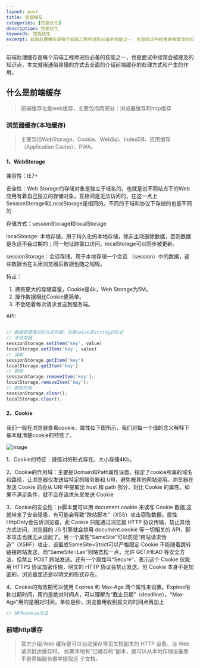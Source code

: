 ```yaml
---
layout: post
title: 前端缓存
categories: [性能优化]
description: 性能优化
keywords: 性能优化
excerpt: 前端处理缓存是每个前端工程师进阶必备的技能之一，也是面试中经常会被提及的知识点，本文就用通俗易懂的方式去全面的介绍前端缓存的处理方式和产生的作用,包括浏览器缓存和http缓存
---
```


前端处理缓存是每个前端工程师进阶必备的技能之一，也是面试中经常会被提及的知识点，本文就用通俗易懂的方式去全面的介绍前端缓存的处理方式和产生的作用。

## 什么是前端缓存

> 前端缓存也是web缓存，主要包括两部分：浏览器缓存和http缓存

### 浏览器缓存(本地缓存)
> 主要包括WebStorage、Cookie、WebSql、IndexDB、应用缓存（Application Cache）、PWA。

####  1、WebStorage

兼容性：IE7+

安全性：Web Storage的存储对象是独立于域名的，也就是说不同站点下的Web应用有着自己独立的存储对象，互相间是无法访问的，在这一点上SessionStorage和LocalStorage是相同的。不同的子域和协议下存储的也是不同的

存储方式：sessionStorage和localStorage

localStorage: 本地存储，用于持久化的本地存储，除非主动删除数据，否则数据是永远不会过期的；同一地址跨窗口访问，localStorage可以同步被更新。

sessionStorage：会话存储，用于本地存储一个会话 （session）中的数据，这些数据当在关闭浏览器后数据也随之销毁。

特点：
1. 拥有更大的存储容量，Cookie是4k，Web Storage为5M。
2. 操作数据相比Cookie更简单。
3. 不会随着每次请求发送到服务端。

API:

```javascript

// 数据是键值对的方式存储，注意value是string的形式
// 本地存储 
sessionStorage.setItem('key', value)
localStorage.setItem('key', value)
// 读取
sessionStorage.getItem('key')
localStorage.getItem('key')
// 删除
sessionStorage.removeItem('key');
localStorage.removeItem('key');
// 删除所有
sessionStorage.clear();
localStorage.clear();

```
#### 2、Cookie

我们一般在浏览器查看cookie，属性如下图所示，我们对每一个值的含义解释下基本就清楚cookie的特性了。

![image](https://kunyk.gitee.io/sansssimg/images/webcookie.jpg)

1、Cookie的特征：键值对的形式存在。大小存储4Kb。

2、Cookie的作用域：主要是Domain和Path属性设置，指定了cookie所属的域名和路径，让浏览器仅发送给特定的服务器和 URI，避免被其他网站盗用。浏览器在发送 Cookie 前会从 URI 中提取出 host 和 path 部分，对比 Cookie 的属性。如果不满足条件，就不会在请求头里发送 Cookie

3、Cookie的安全性：js脚本里可以用 document.cookie 来读写 Cookie 数据,这就带来了安全隐患，有可能会导致“跨站脚本”（XSS）攻击窃取数据。属性HttpOnly会告诉浏览器，此 Cookie 只能通过浏览器 HTTP 协议传输，禁止其他方式访问，浏览器的 JS 引擎就会禁用 document.cookie 等一切相关的 API，脚本攻击也就无从谈起了。另一个属性“SameSite”可以防范“跨站请求伪造”（XSRF）攻击，设置成SameSite=Strict可以严格限定 Cookie 不能随着跳转链接跨站发送，而“SameSite=Lax”则略宽松一点，允许 GET/HEAD 等安全方法，但禁止 POST 跨站发送。还有一个属性叫“Secure”，表示这个 Cookie 仅能用 HTTPS 协议加密传输，明文的 HTTP 协议会禁止发送。但 Cookie 本身不是加密的，浏览器里还是以明文的形式存在。

4、Cookie的有效期可以使用 Expires 和 Max-Age 两个属性来设置。Expires俗称过期时间，用的是绝对时间点，可以理解为“截止日期”（deadline）。“Max-Age”用的是相对时间，单位是秒，浏览器用收到报文的时间点再加上

```javascript
// 操作cookie方法
```

### 前端http缓存

> 官方介绍:Web 缓存是可以自动保存常见文档副本的 HTTP 设备。当 Web 请求抵达缓存时， 如果本地有“已缓存的”副本，就可以从本地存储设备而不是原始服务器中提取这 个文档。

